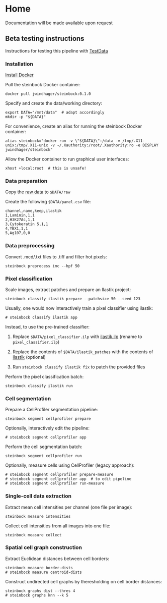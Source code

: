 # Home

Documentation will be made available upon request


## Beta testing instructions

Instructions for testing this pipeline with [TestData](https://github.com/BodenmillerGroup/TestData)

### Installation

[Install Docker](https://docs.docker.com/get-docker/)

Pull the steinbock Docker container:

    docker pull jwindhager/steinbock:0.1.0

Specify and create the data/working directory:

    export DATA="/mnt/data"  # adapt accordingly
    mkdir -p "${DATA}"

For convenience, create an alias for running the steinbock Docker container:

    alias steinbock="docker run -v \"${DATA}\":/data -v /tmp/.X11-unix:/tmp/.X11-unix -v ~/.Xauthority:/root/.Xauthority:ro -e DISPLAY jwindhager/steinbock"

Allow the Docker container to run graphical user interfaces:

    xhost +local:root  # this is unsafe!

### Data preparation

Copy the [raw data](https://github.com/BodenmillerGroup/TestData/tree/main/datasets/210308_ImcTestData/raw) to `$DATA/raw`

Create the following `$DATA/panel.csv` file:

    channel,name,keep,ilastik
    1,Laminin,1,1
    2,H3K27Ac,1,1
    3,Cytokeratin 5,1,1
    4,YBX1,1,1
    5,Ag107,0,0

### Data preprocessing

Convert .mcd/.txt files to .tiff and filter hot pixels:

    steinbock preprocess imc --hpf 50

### Pixel classification

Scale images, extract patches and prepare an Ilastik project:

    steinbock classify ilastik prepare --patchsize 50 --seed 123

Usually, one would now interactively train a pixel classifier using ilastik:

    # steinbock classify ilastik app

Instead, to use the pre-trained classifier:
  
  1. Replace `$DATA/pixel_classifier.ilp` with [ilastik.ilp](https://github.com/BodenmillerGroup/TestData/blob/main/datasets/210308_ImcTestData/ilastik.ilp) (rename to `pixel_classifier.ilp`)
  
  2. Replace the contents of `$DATA/ilastik_patches` with the contents of [ilastik](https://github.com/BodenmillerGroup/TestData/tree/main/datasets/210308_ImcTestData/analysis/ilastik) (optional)
  
  3. Run `steinbock classify ilastik fix` to patch the provided files

Perform the pixel classification batch:

    steinbock classify ilastik run

### Cell segmentation

Prepare a CellProfiler segmentation pipeline:

    steinbock segment cellprofiler prepare

Optionally, interactively edit the pipeline:

    # steinbock segment cellprofiler app

Perform the cell segmentation batch:

    steinbock segment cellprofiler run

Optionally, measure cells using CellProfiler (legacy approach):

    # steinbock segment cellprofiler prepare-measure
    # steinbock segment cellprofiler app  # to edit pipeline
    # steinbock segment cellprofiler run-measure

### Single-cell data extraction

Extract mean cell intensities per channel (one file per image):

    steinbock measure intensities

Collect cell intensities from all images into one file:

    steinbock measure collect

### Spatial cell graph construction

Extract Euclidean distances between cell borders:

    steinbock measure border-dists
    # steinbock measure centroid-dists

Construct undirected cell graphs by theresholding on cell border distances:

    steinbock graphs dist --thres 4
    # steinbock graphs knn --k 5
